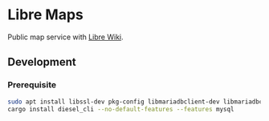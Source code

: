 # Libre Maps
Public map service with [Libre Wiki](https://librewiki.net).

## Development
### Prerequisite
```bash
sudo apt install libssl-dev pkg-config libmariadbclient-dev libmariadbclient-dev-compat
cargo install diesel_cli --no-default-features --features mysql
```
